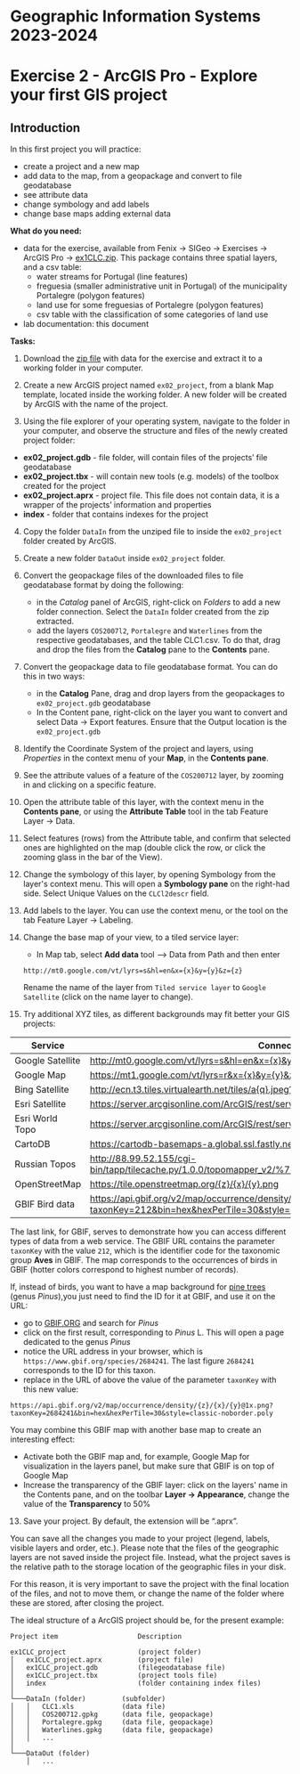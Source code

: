 # Geographic Information Systems 2023-2024

# Exercise 2 - ArcGIS Pro  - Explore your first GIS project

## Introduction

In this first project you will practice:

- create a project and a new map
- add data to the map, from a geopackage and convert to file geodatabase
- see attribute data
- change symbology and add labels
- change base maps adding external data

**What do you need:**

- data for the exercise, available from Fenix → SIGeo → Exercises → ArcGIS Pro → [ex1CLC.zip](https://fenix.isa.ulisboa.pt/downloadFile/844497944593813/ex1CLC.zip). This package 
contains three spatial layers, and a csv table:
    - water streams for Portugal (line features)
    - freguesia (smaller administrative unit in Portugal) of the municipality 
    Portalegre (polygon features)
    - land use for some freguesias of Portalegre (polygon features)
    - csv table with the classification of some categories of land use 
- lab documentation: this document

**Tasks:**

1. Download the [zip file](https://fenix.isa.ulisboa.pt/downloadFile/844497944593813/ex1CLC.zip) 
with data for the exercise and extract it to a working folder in your computer.

2. Create a new ArcGIS project named `ex02_project`, from a blank Map template, 
located inside the working folder. A new folder will be created by ArcGIS with 
the name of the project.

3. Using the file explorer of your operating system, navigate to the folder in 
your computer, and observe the structure and files of the newly created project folder:

- **ex02_project.gdb** - file folder, will contain files of the projects’ file 
geodatabase
- **ex02_project.tbx** - will contain new tools (e.g. models) of the toolbox 
created for the project
- **ex02_project.aprx** - project file. This file does not contain data, it is 
a wrapper of the projects’ information and properties
- **index** - folder that contains indexes for the project

4. Copy the folder `DataIn` from the unziped file to inside the `ex02_project` 
folder created by ArcGIS.

5. Create a new folder `DataOut` inside `ex02_project` folder.

6. Convert the geopackage files of the downloaded files to file geodatabase format by 
doing the following:
    - in the *Catalog* panel of ArcGIS, right-click on *Folders* to add a new 
    folder connection. Select the `DataIn` folder created from the zip extracted.
    - add the layers `COS2007l2`, `Portalegre` and `Waterlines` from the respective 
    geodatabases, and the table CLC1.csv. To do that, drag and drop the files 
    from the **Catalog** pane to the **Contents** pane.

7. Convert the geopackage data to file geodatabase format. You can do this in 
two ways:
	- in the **Catalog** Pane, drag and drop layers from the geopackages to 
    `ex02_project.gdb` geodatabase
    - In the Content pane, right-click on the layer you want to convert and select 
    Data → Export features. Ensure that the Output location is the `ex02_project.gdb`

8. Identify the Coordinate System of the project and layers, using *Properties* in 
the context menu of your **Map**, in the **Contents pane**.

9. See the attribute values of a feature of the `COS200712` layer, by zooming in 
and clicking on a specific feature.

10. Open the attribute table of this layer, with the context menu in the **Contents pane**, 
or using the **Attribute Table** tool in the tab Feature Layer → Data.

11. Select features (rows) from the Attribute table, and confirm that selected ones 
are highlighted on the map (double click the row, or click the zooming glass in the 
bar of the View).

12. Change the symbology of this layer, by opening Symbology from the layer's context menu.
This will open a **Symbology pane** on the right-had side. Select Unique Values 
on the `CLCl2descr` field.

13. Add labels to the layer. You can use the context menu, or the tool on the tab 
Feature Layer → Labeling.

14. Change the base map of your view, to a tiled service layer: 
    
    - In Map tab, select **Add data** tool --> Data from Path and then enter 
    ```
    http://mt0.google.com/vt/lyrs=s&hl=en&x={x}&y={y}&z={z}
    ```

    Rename the name of the layer from `Tiled service layer` to `Google Satellite` (click on the name layer to change).

15. Try additional XYZ tiles, as different backgrounds may fit better your GIS projects:

| Service | Connection URL |
|---|---|
| Google Satellite | http://mt0.google.com/vt/lyrs=s&hl=en&x={x}&y={y}&z={z} |
| Google Map | https://mt1.google.com/vt/lyrs=r&x={x}&y={y}&z={z} |
| Bing Satellite | http://ecn.t3.tiles.virtualearth.net/tiles/a{q}.jpeg?g=1 |
| Esri Satellite | https://server.arcgisonline.com/ArcGIS/rest/services/World_Imagery/MapServer/tile/{z}/{y}/{x} |
| Esri World Topo | https://server.arcgisonline.com/ArcGIS/rest/services/World_Topo_Map/MapServer/tile/{z}/{y}/{x} |
| CartoDB | https://cartodb-basemaps-a.global.ssl.fastly.net/light_all/{z}/{x}/{y}.png | 
| Russian Topos| http://88.99.52.155/cgi-bin/tapp/tilecache.py/1.0.0/topomapper_v2/%7Bz%7D/%7Bx%7D/%7By%7D.jpg | 
| OpenStreetMap | https://tile.openstreetmap.org/{z}/{x}/{y}.png |
| GBIF Bird data | https://api.gbif.org/v2/map/occurrence/density/{z}/{x}/{y}@1x.png?taxonKey=212&bin=hex&hexPerTile=30&style=classic-noborder.poly |

The last link, for GBIF, serves to demonstrate how you can access different types of 
data from a web service. The GBIF URL contains the parameter `taxonKey` with the 
value `212`, which is the identifier code for the taxonomic group **Aves** in GBIF.
The map corresponds to the occurrences of birds in GBIF (hotter colors correspond
to highest number of records).

If, instead of birds, you want to have a map background for 
[pine trees](https://en.wikipedia.org/wiki/Pine) (genus *Pinus*),you just need 
to find the ID for it at GBIF, and use it on the URL:
- go to [GBIF.ORG](https://www.gbif.org) and search for *Pinus*
- click on the first result, corresponding to *Pinus* L. This will open a page
dedicated to the genus *Pinus*
- notice the URL address in your browser, which is `https://www.gbif.org/species/2684241`. 
The last figure `2684241` corresponds to the ID for this taxon.
- replace in the URL of above the value of the parameter `taxonKey` with this new value:
```
https://api.gbif.org/v2/map/occurrence/density/{z}/{x}/{y}@1x.png?taxonKey=2684241&bin=hex&hexPerTile=30&style=classic-noborder.poly
```
You may combine this GBIF map with another base map to create an interesting effect:
 - Activate both the GBIF map and, for example, Google Map for visualization in the layers 
 panel, but make sure that GBIF is on top of Google Map
 - Increase the transparency of the GBIF layer: click on the layers' name in the Contents 
 pane, and on the toolbar **Layer → Appearance**, change the value of the **Transparency** to 50%


13. Save your project. By default, the extension will be “.aprx”.

You can save all the changes you made to your project (legend, labels, visible 
layers and order, etc.). Please note that the files of the geographic layers are 
not saved inside the project file. Instead, what the project saves is the relative 
path to the storage location of the geographic files in your disk.

For this reason, it is very important to save the project with the final location 
of the files, and not to move them, or change the name of the folder where these 
are stored, after closing the project.

The ideal structure of a ArcGIS project should be, for the present example:

```
Project item                    Description

ex1CLC_project                  (project folder)
│   ex1CLC_project.aprx         (project file)
│   ex1CLC_project.gdb          (filegeodatabase file)
│   ex1CLC_project.tbx          (project tools file)
│   index                       (folder containing index files)
│
└───DataIn (folder)         (subfolder)
│   │   CLC1.xls            (data file)
│   │   COS200712.gpkg      (data file, geopackage)
│   │   Portalegre.gpkg     (data file, geopackage)
│   │   Waterlines.gpkg     (data file, geopackage)
│   │   ...
│   
└───DataOut (folder)
    │   ...
```
